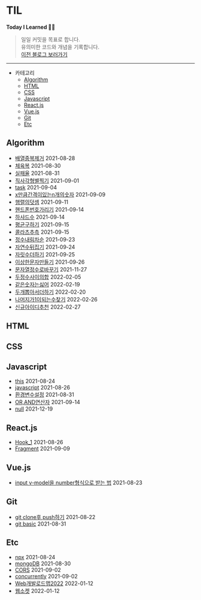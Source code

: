 # TIL

**Today I Learned 👍🏻**

> 일일 커밋을 목표로 합니다. <br>
> 유의미한 코드와 개념을 기록합니다. <br>[이전 블로그 보러가기](https://eunjitech.notion.site/Develope-Note-1da6c5d2ea6148848a1a2580eaafacdf)

---

- 카테고리
  - [Algorithm](#algorithm)
  - [HTML](#html)
  - [CSS](#css)
  - [Javascript](#javascript)
  - [React.js](#reactjs)
  - [Vue.js](#vuejs)
  - [Git](#git)
  - [Etc](#etc)

## Algorithm

- [배열중복제거](./Algorithm/배열중복제거.md) 2021-08-28
- [체육복](./Algorithm/체육복.md) 2021-08-30
- [실패율](./Algorithm/실패율.md) 2021-08-31
- [직사각형별찍기](./Algorithm/직사각형별찍기.md) 2021-09-01
- [task](./Algorithm/task.md) 2021-09-04
- [x만큼간격이있는n개의숫자](./Algorithm/x만큼간격이있는n개의숫자.md) 2021-09-09
- [행렬의덧셈](./Algorithm/행렬의덧셈.md) 2021-09-11
- [핸드폰번호가리기](./Algorithm/핸드폰번호가리기.md) 2021-09-14
- [하샤드수](./Algorithm/하샤드수.md) 2021-09-14
- [평균구하기](./Algorithm/평균구하기.md) 2021-09-15
- [콜라츠추측](./Algorithm/콜라츠추측.md) 2021-09-15
- [정수내림차순](./Algorithm/정수내림차순.md) 2021-09-23
- [자연수뒤집기](./Algorithm/자연수뒤집기.md) 2021-09-24
- [자릿수더하기](./Algorithm/자릿수더하기.md) 2021-09-25
- [이상한문자만들기](./Algorithm/이상한문자만들기.md) 2021-09-26
- [문자열정수로바꾸기](./Algorithm/문자열정수로바꾸기.md) 2021-11-27
- [두정수사이의합](./Algorithm/두정수사이의합.md) 2022-02-05
- [같은숫자는싫어](./Algorithm/같은숫자는싫어.md) 2022-02-19
- [두개뽑아서더하기](./Algorithm/두개뽑아서더하기.md) 2022-02-20
- [나머지가1이되는수찾기](./Algorithm/나머지가1이되는수찾기.md) 2022-02-26
- [신규아이디추천](./Algorithm/신규아이디추천.md) 2022-02-27

## HTML

## CSS

## Javascript

- [this](./Javascript/this.md) 2021-08-24
- [javascript](./Javascript/javascript.md) 2021-08-26
- [환경변수설정](./Javascript/환경변수설정.md) 2021-08-31
- [OR,AND연산자](./Javascript/or_and.md) 2021-09-14
- [null](./Javascript/null.md) 2021-12-19

## React.js

- [Hook_1](./React/hook_1.md) 2021-08-26
- [Fragment](./React/Fragment.md) 2021-09-09

## Vue.js

- [input v-model을 number형식으로 받는 법](./Vue/v-model_input.md) 2021-08-23

## Git

- [git clone후 push하기](./Git/git_clone.md) 2021-08-22
- [git basic](./Git/git_basic.md) 2021-08-31

## Etc

- [npx](./Etc/npx.md) 2021-08-24
- [mongoDB](./Etc/mongoDB.md) 2021-08-30
- [CORS](./Etc/CORS.md) 2021-09-02
- [concurrently](./Etc/concurrently.md) 2021-09-02
- [Web개발로드맵2022](./Etc/웹개발로드맵_2022.md) 2022-01-12
- [웹소켓](./Etc/웹소켓.md) 2022-01-12
